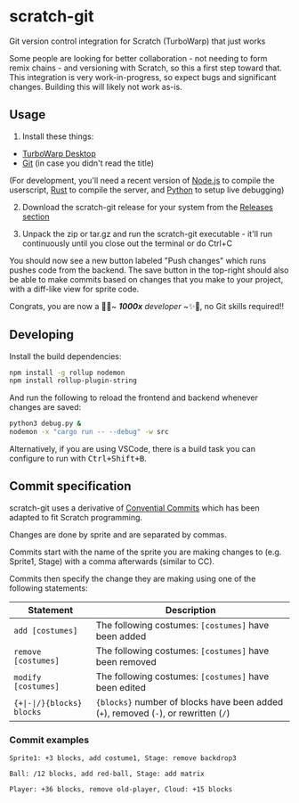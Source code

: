 # scratch-git

Git version control integration for Scratch (TurboWarp) that just works

Some people are looking for better collaboration - not needing to form remix chains - and versioning with Scratch, so this a first step toward that. This integration is very work-in-progress, so expect bugs and significant changes. Building this will likely not work as-is.

## Usage

1) Install these things:

- [TurboWarp Desktop](https://desktop.turbowarp.org/)
- [Git](https://git-scm.com) (in case you didn't read the title)

(For development, you'll need a recent version of [Node.js](https://nodejs.org) to compile the userscript, [Rust](https://rustup.rs/) to compile the server, and [Python](https://python.org) to setup live debugging)

2) Download the scratch-git release for your system from the [Releases section](https://github.com/ajskateboarder/scratch-git/releases)

3) Unpack the zip or tar.gz and run the scratch-git executable - it'll run continuously until you close out the terminal or do Ctrl+C

You should now see a new button labeled "Push changes" which runs pushes code from the backend. The save button in the top-right should also be able to make commits based on changes that you make to your project, with a diff-like view for sprite code.

Congrats, you are now a 🦄✨~ _**1000x** developer_ ~✨🦄, no Git skills required!!

## Developing

Install the build dependencies:

```bash
npm install -g rollup nodemon
npm install rollup-plugin-string
```

And run the following to reload the frontend and backend whenever changes are saved:

```bash
python3 debug.py &
nodemon -x "cargo run -- --debug" -w src
```

Alternatively, if you are using VSCode, there is a build task you can configure to run with <kbd>Ctrl+Shift+B</kbd>.

## Commit specification

scratch-git uses a derivative of [Convential Commits](https://www.conventionalcommits.org/en/v1.0.0/) which has been adapted to fit Scratch programming.

Changes are done by sprite and are separated by commas.

Commits start with the name of the sprite you are making changes to (e.g. Sprite1, Stage) with a comma afterwards (similar to CC).

Commits then specify the change they are making using one of the following statements:

| Statement                  | Description                                                                          |
| -------------------------- | ------------------------------------------------------------------------------------ |
| `add [costumes]`           | The following costumes: `[costumes]` have been added                                 |
| `remove [costumes]`        | The following costumes: `[costumes]` have been removed                               |
| `modify [costumes]`        | The following costumes: `[costumes]` have been edited                                |
| `{+\|-\|/}{blocks} blocks` | `{blocks}` number of blocks have been added (`+`), removed (`-`), or rewritten (`/`) |

### Commit examples

```text
Sprite1: +3 blocks, add costume1, Stage: remove backdrop3
```

```text
Ball: /12 blocks, add red-ball, Stage: add matrix
```

```text
Player: +36 blocks, remove old-player, Cloud: +15 blocks
```
